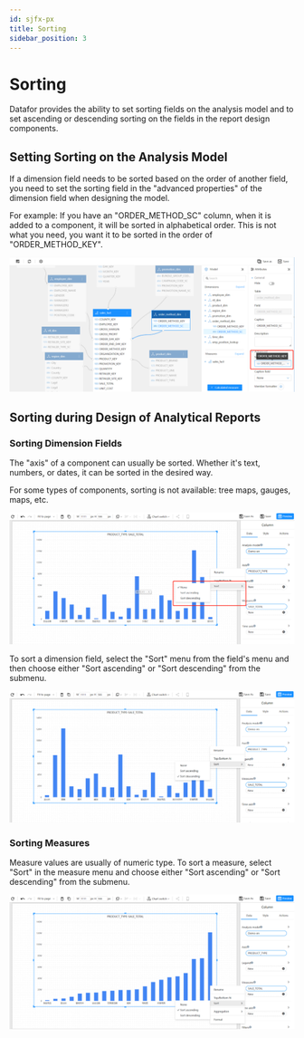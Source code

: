 ```yaml
---
id: sjfx-px
title: Sorting
sidebar_position: 3
---
```

# Sorting

Datafor provides the ability to set sorting fields on the analysis model and to set ascending or descending sorting on the fields in the report design components.

## Setting Sorting on the Analysis Model

If a dimension field needs to be sorted based on the order of another field, you need to set the sorting field in the "advanced properties" of the dimension field when designing the model.

For example: If you have an "ORDER_METHOD_SC" column, when it is added to a component, it will be sorted in alphabetical order. This is not what you need, you want it to be sorted in the order of "ORDER_METHOD_KEY".

![1681910877933](../../../../../static/img/en/datafor/analysis/1681910877933.png)

## Sorting during Design of Analytical Reports

### Sorting Dimension Fields

The "axis" of a component can usually be sorted. Whether it's text, numbers, or dates, it can be sorted in the desired way.

For some types of components, sorting is not available: tree maps, gauges, maps, etc.

![1681911083494](../../../../../static/img/en/datafor/analysis/1681911083494.png)

To sort a dimension field, select the "Sort" menu from the field's menu and then choose either "Sort ascending" or "Sort descending" from the submenu.

![1681913087646](../../../../../static/img/en/datafor/analysis/1681913087646.png)

### Sorting Measures

Measure values are usually of numeric type. To sort a measure, select "Sort" in the measure menu and choose either "Sort ascending" or "Sort descending" from the submenu.

![1681913234484](../../../../../static/img/en/datafor/analysis/1681913234484.png)

